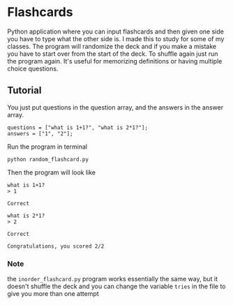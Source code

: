 # Flashcards

Python application where you can input flashcards and then given one side you
have to type what the other side is. I made this to study for some of my classes.
The program will randomize the deck and if you make a mistake you have to start
over from the start of the deck. To shuffle again just run the program again.
It's useful for memorizing definitions or having multiple choice questions.

## Tutorial

You just put questions in the question array, and the answers in the answer array.

```
questions = ["what is 1+1?", "what is 2*1?"];
answers = ["1", "2"];
```
Run the program in terminal
```
python random_flashcard.py
```
Then the program will look like
```
what is 1+1?
> 1

Correct

what is 2*1?
> 2

Correct

Congratulations, you scored 2/2
```

### Note

the ```inorder_flashcard.py``` program works essentially the same way, but it doesn't 
shuffle the deck and you can change the variable ```tries``` in the file to
give you more than one attempt
